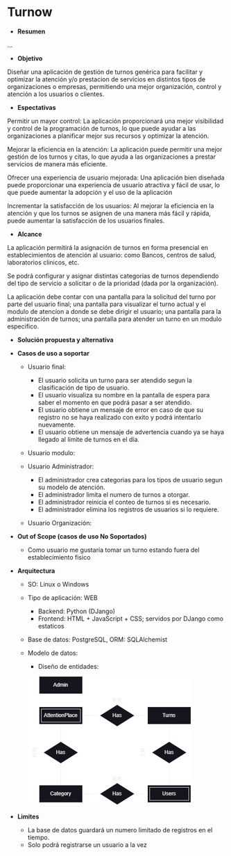 # Turnow

* __Resumen__

...

* __Objetivo__

Diseñar una aplicación de gestión de turnos genérica para facilitar y optimizar la atención y/o prestacion de servicios en distintos tipos de organizaciones o empresas, permitiendo una mejor organización, control y atención a los usuarios o clientes.

* __Espectativas__

Permitir un mayor control: La aplicación proporcionará una mejor visibilidad y control de la programación de turnos, lo que puede ayudar a las organizaciones a planificar mejor sus recursos y optimizar la atención.

Mejorar la eficiencia en la atención: La aplicación puede permitir una mejor gestión de los turnos y citas, lo que ayuda a las organizaciones a prestar servicios de manera más eficiente.

Ofrecer una experiencia de usuario mejorada: Una aplicación bien diseñada puede proporcionar una experiencia de usuario atractiva y fácil de usar, lo que puede aumentar la adopción y el uso de la aplicación

Incrementar la satisfacción de los usuarios: Al mejorar la eficiencia en la atención y que los turnos se asignen de una manera más fácil y rápida, puede aumentar la satisfacción de los usuarios finales.

* __Alcance__

La aplicación permitirá la asignación de turnos en forma presencial en establecimientos de atención al usuario:  como Bancos, centros de salud, laboratorios clinicos, etc.

Se podrá configurar y asignar distintas categorias de turnos dependiendo del tipo de servicio a solicitar o de la prioridad (dada por la organización).

La aplicación debe contar con una pantalla para la solicitud del turno por parte del usuario final; una pantalla para visualizar el turno actual y el modulo de atencíon a donde se debe dirigir el usuario; una pantalla para la administración de turnos; una pantalla para atender un turno en un modulo especifico. 


* __Solución propuesta y alternativa__


* __Casos de uso a soportar__

  * Usuario final:
      - El usuario solicita un turno para ser atendido segun la clasificación de tipo de usuario.
      - El usuario visualiza su nombre en la pantalla de espera para saber el momento en que podrá pasar a ser atendido.
      - El usuario obtiene un mensaje de error en caso de que su registro no se haya realizado con exito y podrá intentarlo nuevamente.
      - El usuario obtiene un mensaje de advertencia cuando ya se haya llegado al límite de turnos en el día.
  
  * Usuario modulo:
  
  * Usuario Administrador:
      - El administrador crea categorias para los tipos de usuario segun su modelo de atención.
      - El administrador limita el numero de turnos a otorgar.
      - El administrador reinicia el conteo de turnos si es necesario.
      - El administrador elimina los registros de usuarios si lo requiere.
  
  * Usuario Organización:
  
* __Out of Scope (casos de uso No Soportados)__
  - Como usuario me gustaría tomar un turno estando fuera del establecimiento fisico

* __Arquitectura__

  * SO: Linux o Windows
  * Tipo de aplicación: WEB
    * Backend: Python (DJango)
    * Frontend: HTML + JavaScript + CSS; servidos por DJango como estaticos
  * Base de datos: PostgreSQL, ORM: SQLAlchemist
  * Modelo de datos:
  	- Diseño de entidades:
  	

	![Diagrama fisico cardinalidad](/img/Cardinalidad.drawio.png)
 
 
 
  	

* __Limites__
	- La base de datos guardará un numero limitado de registros en el tiempo.
	- Solo podrá registrarse un usuario a la vez

